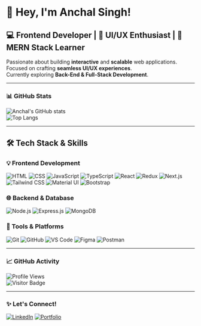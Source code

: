 # 👋 Hey, I'm Anchal Singh!  
## 💻 Frontend Developer | 🎨 UI/UX Enthusiast | 🚀 MERN Stack Learner  

Passionate about building **interactive** and **scalable** web applications.  
Focused on crafting **seamless UI/UX experiences**.  
Currently exploring **Back-End & Full-Stack Development**.

---

### 📊 GitHub Stats

![Anchal's GitHub stats](https://github-readme-stats.vercel.app/api?username=imanchalsingh&show_icons=true&theme=chartreuse-dark)  
![Top Langs](https://github-readme-stats.vercel.app/api/top-langs/?username=imanchalsingh&layout=compact&theme=chartreuse-dark)

---

## 🛠️ Tech Stack & Skills  

### 💡 Frontend Development  
![HTML](https://img.shields.io/badge/-HTML5-E34F26?style=flat&logo=html5&logoColor=white)
![CSS](https://img.shields.io/badge/-CSS3-1572B6?style=flat&logo=css3)
![JavaScript](https://img.shields.io/badge/-JavaScript-F7DF1E?style=flat&logo=javascript&logoColor=black)
![TypeScript](https://img.shields.io/badge/-TypeScript-3178C6?style=flat&logo=typescript&logoColor=white)
![React](https://img.shields.io/badge/-React-61DAFB?style=flat&logo=react&logoColor=black)
![Redux](https://img.shields.io/badge/-Redux-764ABC?style=flat&logo=redux&logoColor=white)
![Next.js](https://img.shields.io/badge/-Next.js-000000?style=flat&logo=nextdotjs&logoColor=white)
![Tailwind CSS](https://img.shields.io/badge/-Tailwind_CSS-38B2AC?style=flat&logo=tailwind-css&logoColor=white)
![Material UI](https://img.shields.io/badge/-MUI-007FFF?style=flat&logo=mui&logoColor=white)
![Bootstrap](https://img.shields.io/badge/-Bootstrap-7952B3?style=flat&logo=bootstrap&logoColor=white)

### 🌐 Backend & Database  
![Node.js](https://img.shields.io/badge/-Node.js-339933?style=flat&logo=node.js&logoColor=white)
![Express.js](https://img.shields.io/badge/-Express.js-000000?style=flat&logo=express&logoColor=white)
![MongoDB](https://img.shields.io/badge/-MongoDB-47A248?style=flat&logo=mongodb&logoColor=white)

### 🧰 Tools & Platforms  
![Git](https://img.shields.io/badge/-Git-F05032?style=flat&logo=git&logoColor=white)
![GitHub](https://img.shields.io/badge/-GitHub-181717?style=flat&logo=github)
![VS Code](https://img.shields.io/badge/-VS_Code-007ACC?style=flat&logo=visual-studio-code&logoColor=white)
![Figma](https://img.shields.io/badge/-Figma-F24E1E?style=flat&logo=figma&logoColor=white)
![Postman](https://img.shields.io/badge/-Postman-FF6C37?style=flat&logo=postman&logoColor=white)

---

### 📈 GitHub Activity  
![Profile Views](https://komarev.com/ghpvc/?username=imanchalsingh&color=green)  
![Visitor Badge](https://visitor-badge.laobi.icu/badge?page_id=imanchalsingh)

---

### ✨ Let's Connect!
[![LinkedIn](https://img.shields.io/badge/-LinkedIn-blue?style=flat-square&logo=Linkedin&logoColor=white&link=https://www.linkedin.com/in/imanchalsingh/)](https://www.linkedin.com/in/imanchalsingh/)
[![Portfolio](https://img.shields.io/badge/-Portfolio-FF5722?style=flat&logo=firefox&logoColor=white)](https://portfolio-imanchalsingh.vercel.app/)

